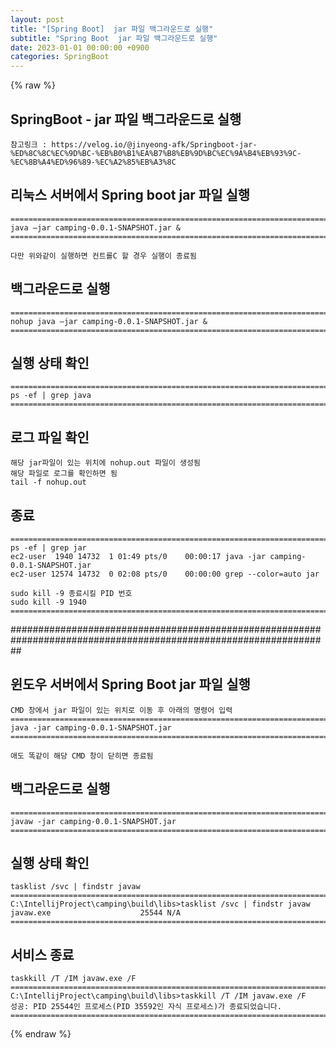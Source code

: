 ```yaml
---
layout: post
title: "[Spring Boot]  jar 파일 백그라운드로 실행"
subtitle: "Spring Boot  jar 파일 백그라운드로 실행"
date: 2023-01-01 00:00:00 +0900
categories: SpringBoot
---
```

{% raw %}
## SpringBoot - jar 파일 백그라운드로 실행  
	참고링크 : https://velog.io/@jinyeong-afk/Springboot-jar-%ED%8C%8C%EC%9D%BC-%EB%B0%B1%EA%B7%B8%EB%9D%BC%EC%9A%B4%EB%93%9C-%EC%8B%A4%ED%96%89-%EC%A2%85%EB%A3%8C  
  
## 리눅스 서버에서 Spring boot jar 파일 실행  
	======================================================================================================  
	java –jar camping-0.0.1-SNAPSHOT.jar &  
	======================================================================================================  
  
	다만 위와같이 실행하면 컨트롤C 할 경우 실행이 종료됨  
  
## 백그라운드로 실행  
	======================================================================================================  
	nohup java –jar camping-0.0.1-SNAPSHOT.jar &  
	======================================================================================================  
  
## 실행 상태 확인  
  
	======================================================================================================  
	ps -ef | grep java  
	======================================================================================================  
  
## 로그 파일 확인  
	해당 jar파일이 있는 위치에 nohup.out 파일이 생성됨  
	해당 파일로 로그를 확인하면 됨  
	tail -f nohup.out  
  
## 종료  
	======================================================================================================  
	ps -ef | grep jar  
	ec2-user  1940 14732  1 01:49 pts/0    00:00:17 java -jar camping-0.0.1-SNAPSHOT.jar  
	ec2-user 12574 14732  0 02:08 pts/0    00:00:00 grep --color=auto jar  
  
	sudo kill -9 종료시킬 PID 번호  
	sudo kill -9 1940  
	======================================================================================================  
  
##################################################################################################################  
  
## 윈도우 서버에서 Spring Boot jar 파일 실행  
	CMD 창에서 jar 파일이 있는 위치로 이동 후 아래의 명령어 입력  
	=================================================================================================================  
	java -jar camping-0.0.1-SNAPSHOT.jar  
	=================================================================================================================  
  
	애도 똑같이 해당 CMD 창이 닫히면 종료됨  
  
## 백그라운드로 실행  
  
	=================================================================================================================  
	javaw -jar camping-0.0.1-SNAPSHOT.jar  
	=================================================================================================================  
  
## 실행 상태 확인  
  
	tasklist /svc | findstr javaw  
	=================================================================================================================  
	C:\IntellijProject\camping\build\libs>tasklist /svc | findstr javaw  
	javaw.exe                    25544 N/A  
	=================================================================================================================  
  
## 서비스 종료  
  
	taskkill /T /IM javaw.exe /F  
	=================================================================================================================  
	C:\IntellijProject\camping\build\libs>taskkill /T /IM javaw.exe /F  
	성공: PID 25544인 프로세스(PID 35592인 자식 프로세스)가 종료되었습니다.  
	=================================================================================================================  

{% endraw %}
